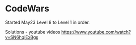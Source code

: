 
# CodeWars

Started May23  Level 8 to Level 1 in order.




Solutions - youtube videos
https://www.youtube.com/watch?v=SN6hqiExBgs












































